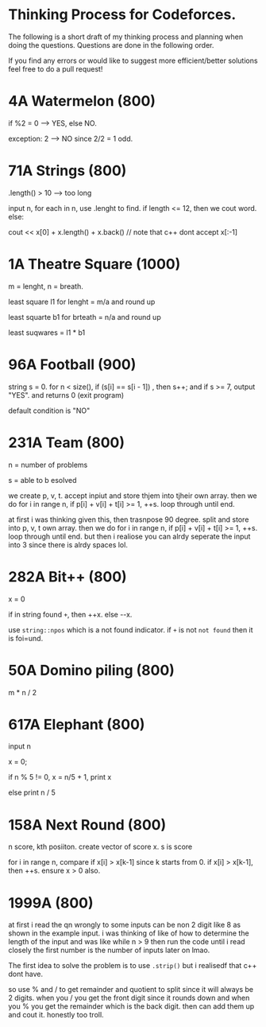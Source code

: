 # Thinking Process for Codeforces.

The following is a short draft of my thinking process and planning when doing the questions. Questions are done in the following order. 

If you find any errors or would like to suggest more efficient/better solutions feel free to do a pull request!


# 4A Watermelon (800)

if %2 = 0 --> YES, else NO.

exception: 2 --> NO since 2/2 = 1 odd.


# 71A Strings (800)

.length() > 10 --> too long

input n, for each in n, use .lenght to find. if length <= 12, then we cout word. else:

cout << x[0] + x.length() + x.back()    // note that c++ dont accept x[:-1]


# 1A Theatre Square (1000)

m = lenght, n = breath.

least square l1 for lenght = m/a and round up

least squarte b1 for brteath = n/a and round up

least suqwares = l1 * b1


# 96A Football (900)

string s = 0. for n < size(), if (s[i] == s[i - 1]) , then s++; and if s >= 7, output "YES". and returns 0 (exit program)

default condition is "NO"


# 231A Team (800)

n = number of problems

s = able to b esolved

we create p, v, t. accept inpiut and store thjem into tjheir own array.  then we do for i in range n, if p[i] + v[i] + t[i] >= 1, ++s. loop through until end. 

at first i was thinking given this, then trasnpose 90 degree. split and store into p, v, t own array. then we do for i in range n, if p[i] + v[i] + t[i] >= 1, ++s. loop through until end. but then i realiose you can alrdy seperate the input into 3 since there is alrdy spaces lol.


# 282A Bit++ (800)

x = 0

if in string found `+`, then ++x. else --x. 

use `string::npos` which is a not found indicator. if `+` is not `not found` then it is foi=und. 


# 50A Domino piling (800)

m * n / 2


# 617A Elephant (800)

input n 

x = 0;

if n % 5 != 0, x = n/5 + 1, print x

else print n / 5


# 158A Next Round (800)

n score, kth posiiton. create vector of score x. s is score

for i in range n, compare if x[i] > x[k-1] since k starts from 0. if x[i] > x[k-1], then ++s. ensure x > 0 also. 


# 1999A (800)

at first i read the qn wrongly to  some inputs can be non 2 digit like 8 as shown in the example input. i was thinking of like of how to determine the length of the input and was like while n > 9 then run the code until i read closely the first number is the number of inputs later on lmao.

The first idea to solve the problem is to use `.strip()` but i realisedf that c++ dont have.

so use % and / to get remainder and quotient to split since it will always be 2 digits. when you / you get the front digit since it rounds down and when you % you get the remainder which is the back digit. then can add them up and cout it. honestly too troll. 